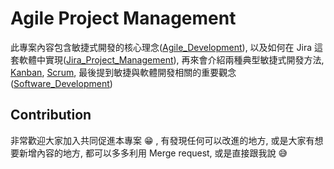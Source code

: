 # Agile Project Management

此專案內容包含敏捷式開發的核心理念([Agile_Development](/Agile_Development.md)), 以及如何在 Jira 這套軟體中實現([Jira_Project_Management](/Jira_Project_Management.md)), 再來會介紹兩種典型敏捷式開發方法, [Kanban](/Kanban.md), [Scrum](/Scrum.md), 最後提到敏捷與軟體開發相關的重要觀念([Software_Development](Software_Development.md))

## Contribution

非常歡迎大家加入共同促進本專案 :grin: , 有發現任何可以改進的地方, 或是大家有想要新增內容的地方, 都可以多多利用 Merge request, 或是直接跟我說 :sweat_smile: